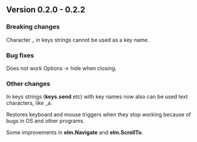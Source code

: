 ﻿## Version 0.2.0 - 0.2.2

### Breaking changes
Character _ in keys strings cannot be used as a key name.


### Bug fixes
Does not work Options -> hide when closing.


### Other changes
In keys strings (**keys.send** etc) with key names now also can be used text characters, like _a.

Restores keyboard and mouse triggers when they stop working because of bugs in OS and other programs.

Some improvements in **elm.Navigate** and **elm.ScrollTo**.

